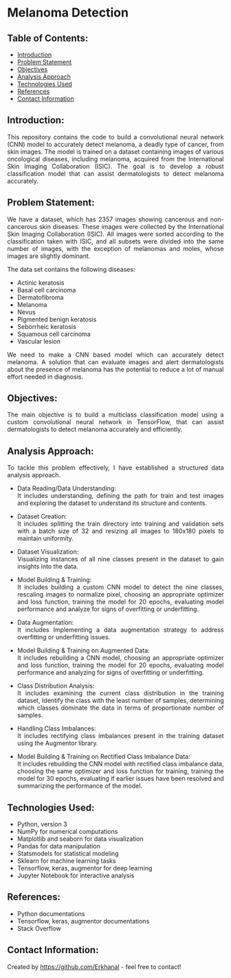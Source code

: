 # Melanoma Detection

## Table of Contents:
* [Introduction](#introduction)
* [Problem Statement](#problem-statement)
* [Objectives](#objectives)
* [Analysis Approach](#analysis-approach) 
* [Technologies Used](#technologies-used)
* [References](#references)
* [Contact Information](#contact-information)

## Introduction:  
<div align="justify">This repository contains the code to build a convolutional neural network (CNN) model to accurately detect melanoma, a deadly type of cancer, from skin images. The model is trained on a dataset containing images of various oncological diseases, including melanoma, acquired from the International Skin Imaging Collaboration (ISIC). The goal is to develop a robust classification model that can assist dermatologists to detect melanoma accurately. </div>

## Problem Statement:  
<div align="justify">
We have a dataset, which has 2357 images showing cancerous and non-cancerous skin diseases. These images were collected by the International Skin Imaging Collaboration (ISIC). All images were sorted according to the classification taken with ISIC, and all subsets were divided into the same number of images, with the exception of melanomas and moles, whose images are slightly dominant. 

The data set contains the following diseases:

- Actinic keratosis
- Basal cell carcinoma
- Dermatofibroma
- Melanoma
- Nevus
- Pigmented benign keratosis
- Seborrheic keratosis
- Squamous cell carcinoma
- Vascular lesion

We need to make a CNN based model which can accurately detect melanoma. A solution that can evaluate images and alert dermatologists about the presence of melanoma has the potential to reduce a lot of manual effort needed in diagnosis. </div>


## Objectives:  
<div align="justify">The main objective is to build a multiclass classification model using a custom convolutional neural network in TensorFlow, that can assist dermatologists to detect melanoma accurately and efficiently. </div>

## Analysis Approach:    
<div align="justify">To tackle this problem effectively, I have established a structured data analysis approach. <br>

- Data Reading/Data Understanding:<br> It includes understanding, defining the path for train and test images and exploring the dataset to understand its structure and contents.

- Dataset Creation:<br>It includes splitting the train directory into training and validation sets with a batch size of 32 and resizing all images to 180x180 pixels to maintain uniformity.

- Dataset Visualization:<br>Visualizing instances of all nine classes present in the dataset to gain insights into the data.

- Model Building & Training:<br>It includes building a custom CNN model to detect the nine classes, rescaling images to normalize pixel, choosing an appropriate optimizer and loss function, training the model for 20 epochs, evaluating model performance and analyze for signs of overfitting or underfitting.

- Data Augmentation:<br>It includes Implementing a data augmentation strategy to address overfitting or underfitting issues.

- Model Building & Training on Augmented Data:<br>It includes rebuilding a CNN model, choosing an appropriate optimizer and loss function, training the model for 20 epochs, evaluating model performance and analyzing for signs of overfitting or underfitting.

- Class Distribution Analysis:<br>It includes examining the current class distribution in the training dataset, Identify the class with the least number of samples, determining which classes dominate the data in terms of proportionate number of samples. 

- Handling Class Imbalances:<br>It includes rectifying class imbalances present in the training dataset using the Augmentor library.

- Model Building & Training on Rectified Class Imbalance Data:<br>It includes rebuilding the CNN model with rectified class imbalance data, choosing the same optimizer and loss function for training, training the model for 30 epochs, evaluating if earlier issues have been resolved and summarizing the performance of the model. </div>

## Technologies Used:
- Python, version 3 
- NumPy for numerical computations
- Matplotlib and seaborn for data visualization
- Pandas for data manipulation
- Statsmodels for statistical modeling
- Sklearn for machine learning tasks
- Tensorflow, keras, augmentor for deep learning 
- Jupyter Notebook for interactive analysis

## References:
- Python documentations
- Tensorflow, keras, augmentor documentations
- Stack Overflow


## Contact Information:
Created by https://github.com/Erkhanal - feel free to contact!
